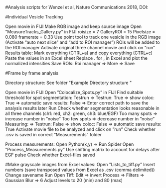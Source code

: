 #Analysis scripts for Wenzel et al, Nature Communications 2018, DOI:


#Individual Vesicle Tracking

Open movie in FIJI
Make RGB image and keep source image
Open ”MeasureTracks_Gallery.py” in FIJI
        roisize = 7
        GalleryROI = 15
        Pixelsize = 0.080
        framerate = 0.33
Use point tool to track one vesicle in the RGB image (Activate “auto next slice” and “add to ROI manager”)
ROIs will be added to the ROI manager
Activate original three channel movie and click on “run”
Results table: Mark everything (CTRL+a) and copy everything (CTRL+c)
Paste the values in an Excel sheet
Replace . for , in Excel and plot the normalized intensities
Save ROIs: Roi manager => More => Save




#Frame by frame analysis


Directory structure: See folder "Example Directory structure "


Open movie in FIJI
Open ”Colocalize_Spots.py” in FIJI
Find suitable threshold for spot segmentation: Testrun
=> Testrun: True 
=> show coloc: True
=> automatic save results: False
=> Enter correct path to save the analysis results later
Run
Check whether segmentation looks reasonable in all three channels (ch1: red, ch2: green, ch3: blue/EGF)
Too many spots => increase number in ”noise”
Too few spots => decrease number in ”noise”
Measuring: 
=> Testrun: False
=> show coloc: False
=> automatic save results: True
Activate movie file to be analyzed and click on ”run”
Check whether .csv is saved in correct ”Measurements” folder

Process measurements:
Open Python(x,y) => Run Spider
Open ”Process_Measurements.py”
Use shifting matrix to account for delays after EGF pulse 
Check whether Excel-files saved 

#Make grayscale images from Excel values:
Open ”Lists_to_tiff.py”
Insert numbers (save transposed values from Excel as .csv (comma delimited))
Change savename
Run
Open Tiff:
Edit => invert
Process => Filters => Gaussian Blur => 6
Adjust levels to 20 (min) and 80 (max)
